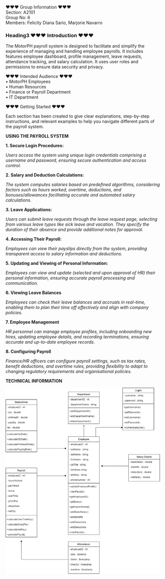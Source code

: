 ♥♥♥ Group Information ♥♥♥                                                                                                                                  
Section: A2101                                                                                                                     
Group No:  6                                                                                                                      
Members: Felicity Diana Sario, Marjorie Navarro                                                                                       






### Heading3 ♥♥♥ Introduction ♥♥♥

The MotorPH payroll system  is designed to facilitate and simplify the experience of managing and handling employee payrolls. 
It includes features  employee dashboard, profile management, leave requests, attendance  tracking, and salary calculation.
It uses user roles and permissions to ensure data security and privacy.


♥♥♥ Intended Audience ♥♥♥                                                                                                                                                                                                                                                        
• MotorPH Employees                                                                                                                                                                                                                                                               
• Human Resources                                                                                                                                                                                                                                                                 
• Finance or Payroll Department                                                                                                                                                                                                                                                     
• IT Department 


 ♥♥♥ Getting Started ♥♥♥  
 
Each section has been created to give clear explanations, step-by-step instructions, and relevant examples to help you navigate different parts of the payroll system. 



**USING THE PAYROLL SYSTEM**

**1. Secure Login Procedures:**
   
   *Users access the system using unique login credentials comprising a username and password, ensuring secure authentication and access control.*


**2. Salary and Deduction Calculations:**
   
   *The system computes salaries based on predefined algorithms, considering factors such as hours worked, overtime, deductions, and bonuses/allowances facilitating accurate and automated salary calculations.*


**3. Leave Applications:**
   
   *Users can submit leave requests through the leave request page, selecting from various leave types like sick leave and vacation. They specify the duration of their absence and provide additional notes for approval.*


**4. Accessing Their Payroll:**
   
   *Employees can view their payslips directly from the system, providing transparent access to salary information and deductions.*


**5. Updating and Viewing of Personal Information:**

   *Employees can view and update (selected and upon approval of HR) their personal information, ensuring accurate payroll processing and communication.*


**6. Viewing Leave Balances**

   *Employees can check their leave balances and accruals in real-time, enabling them to plan their time off effectively and align with company policies.*


**7. Employee Management**

   *HR personnel can manage employee profiles, including onboarding new hires, updating employee details, and recording terminations, ensuring accurate and up-to-date employee records.*


**8. Configuring Payroll**

   *Finance/HR officers can configure payroll settings, such as tax rates, benefit deductions, and overtime rules, providing flexibility to adapt to changing regulatory requirements and organisational policies.*



**TECHNICAL INFORMATION**

![Class Diagram](/IMG_0839.png)
